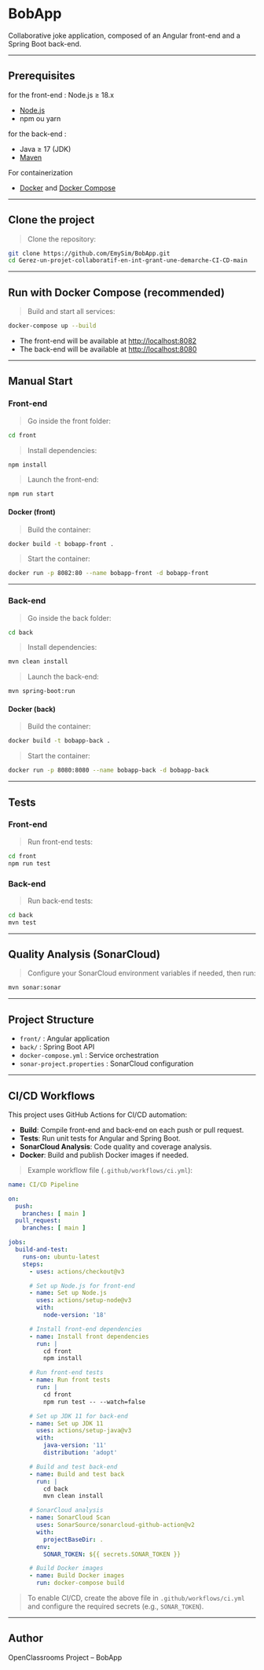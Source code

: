 # BobApp

Collaborative joke application, composed of an Angular front-end and a Spring Boot back-end.

---

## Prerequisites

for the front-end : Node.js ≥ 18.x
- [Node.js](https://nodejs.org/) 
- npm ou yarn

for the back-end : 
- Java ≥ 17 (JDK)
- [Maven](https://maven.apache.org/)

For containerization
- [Docker](https://www.docker.com/) and [Docker Compose](https://docs.docker.com/compose/)

---

## Clone the project

> Clone the repository:
```bash
git clone https://github.com/EmySim/BobApp.git
cd Gerez-un-projet-collaboratif-en-int-grant-une-demarche-CI-CD-main
```

---

## Run with Docker Compose (recommended)

> Build and start all services:
```bash
docker-compose up --build
```
- The front-end will be available at [http://localhost:8082](http://localhost:8082)
- The back-end will be available at [http://localhost:8080](http://localhost:8080)

---

## Manual Start

### Front-end

> Go inside the front folder:
```bash
cd front
```

> Install dependencies:
```bash
npm install
```

> Launch the front-end:
```bash
npm run start
```

#### Docker (front)

> Build the container:
```bash
docker build -t bobapp-front .
```

> Start the container:
```bash
docker run -p 8082:80 --name bobapp-front -d bobapp-front
```

---

### Back-end

> Go inside the back folder:
```bash
cd back
```

> Install dependencies:
```bash
mvn clean install
```

> Launch the back-end:
```bash
mvn spring-boot:run
```

#### Docker (back)

> Build the container:
```bash
docker build -t bobapp-back .
```

> Start the container:
```bash
docker run -p 8080:8080 --name bobapp-back -d bobapp-back
```

---

## Tests

### Front-end

> Run front-end tests:
```bash
cd front
npm run test
```

### Back-end

> Run back-end tests:
```bash
cd back
mvn test
```

---

## Quality Analysis (SonarCloud)

> Configure your SonarCloud environment variables if needed, then run:
```bash
mvn sonar:sonar
```

---

## Project Structure

- `front/` : Angular application
- `back/` : Spring Boot API
- `docker-compose.yml` : Service orchestration
- `sonar-project.properties` : SonarCloud configuration

---

## CI/CD Workflows

This project uses GitHub Actions for CI/CD automation:

- **Build**: Compile front-end and back-end on each push or pull request.
- **Tests**: Run unit tests for Angular and Spring Boot.
- **SonarCloud Analysis**: Code quality and coverage analysis.
- **Docker**: Build and publish Docker images if needed.

> Example workflow file (`.github/workflows/ci.yml`):

```yaml
name: CI/CD Pipeline

on:
  push:
    branches: [ main ]
  pull_request:
    branches: [ main ]

jobs:
  build-and-test:
    runs-on: ubuntu-latest
    steps:
      - uses: actions/checkout@v3

      # Set up Node.js for front-end
      - name: Set up Node.js
        uses: actions/setup-node@v3
        with:
          node-version: '18'

      # Install front-end dependencies
      - name: Install front dependencies
        run: |
          cd front
          npm install

      # Run front-end tests
      - name: Run front tests
        run: |
          cd front
          npm run test -- --watch=false

      # Set up JDK 11 for back-end
      - name: Set up JDK 11
        uses: actions/setup-java@v3
        with:
          java-version: '11'
          distribution: 'adopt'

      # Build and test back-end
      - name: Build and test back
        run: |
          cd back
          mvn clean install

      # SonarCloud analysis
      - name: SonarCloud Scan
        uses: SonarSource/sonarcloud-github-action@v2
        with:
          projectBaseDir: .
        env:
          SONAR_TOKEN: ${{ secrets.SONAR_TOKEN }}

      # Build Docker images
      - name: Build Docker images
        run: docker-compose build
```

> To enable CI/CD, create the above file in `.github/workflows/ci.yml` and configure the required secrets (e.g., `SONAR_TOKEN`).

---

## Author

OpenClassrooms Project – BobApp
